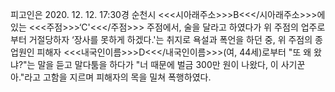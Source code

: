피고인은 2020. 12. 12. 17:30경 순천시 <<<시아래주소>>>B<<</시아래주소>>>에 있는 <<<주점>>>‘C'<<</주점>>> 주점에서, 술을 달라고 하였다가 위 주점의 업주로부터 거절당하자 ‘장사를 못하게 하겠다.'는 취지로 욕설과 폭언을 하던 중, 위 주점의 종업원인 피해자 <<<내국인이름>>>D<<</내국인이름>>>(여, 44세)로부터 "또 왜 왔냐?"는 말을 듣고 말다툼을 하다가 "너 때문에 벌금 300만 원이 나왔다, 이 사기꾼아."라고 고함을 지르며 피해자의 목을 밀쳐 폭행하였다.